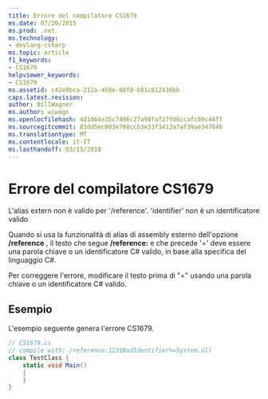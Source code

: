 ```yaml
---
title: Errore del compilatore CS1679
ms.date: 07/20/2015
ms.prod: .net
ms.technology:
- devlang-csharp
ms.topic: article
f1_keywords:
- CS1679
helpviewer_keywords:
- CS1679
ms.assetid: c42e9bca-212a-458e-88f8-b81c812436bb
caps.latest.revision: 
author: BillWagner
ms.author: wiwagn
ms.openlocfilehash: 4d1064e35c7496c27a98faf27fd8ccafc89c44ff
ms.sourcegitcommit: 83dd5ec003e788ccb3e33f3412a7af39ae347646
ms.translationtype: MT
ms.contentlocale: it-IT
ms.lasthandoff: 03/15/2018
---
```

# <a name="compiler-error-cs1679"></a>Errore del compilatore CS1679
L'alias extern non è valido per '/reference'. 'identifier' non è un identificatore valido  
  
 Quando si usa la funzionalità di alias di assembly esterno dell'opzione **/reference** , il testo che segue **/reference:** e che precede '=' deve essere una parola chiave o un identificatore C# valido, in base alla specifica del linguaggio C#.  
  
 Per correggere l'errore, modificare il testo prima di "=" usando una parola chiave o un identificatore C# valido.  
  
## <a name="example"></a>Esempio  
 L'esempio seguente genera l'errore CS1679.  
  
```csharp  
// CS1679.cs  
// compile with: /reference:123$BadIdentifier%=System.dll  
class TestClass {  
    static void Main()  
    {  
    }  
}  
```
